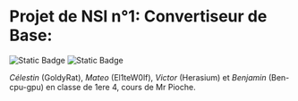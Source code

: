 # Projet de NSI n°1: Convertiseur de Base:

![Static Badge](https://img.shields.io/badge/Groupe_1-Projet_1-blue?style=flat-square)
![Static Badge](https://img.shields.io/badge/Langage-Python-green?logo=python&logoColor=green&style=flat-square)

*Célestin* (GoldyRat), *Mateo* (El1teW0lf), *Victor* (Herasium) et *Benjamin* (Ben-cpu-gpu) en classe de 1ere 4, cours de Mr Pioche.

